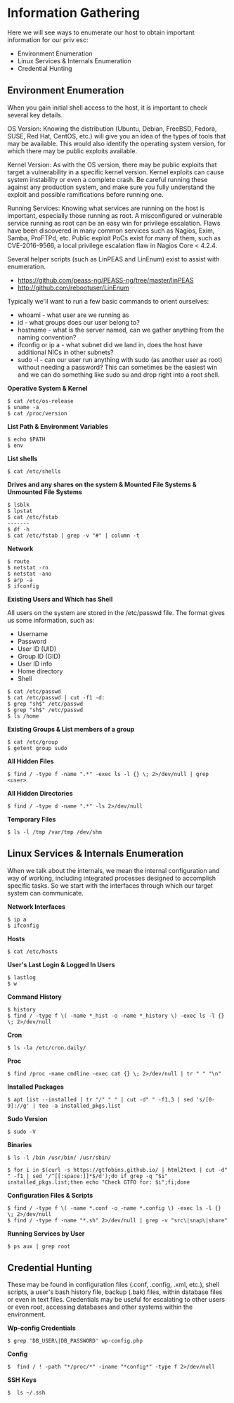 # Information Gathering

Here we will see ways to enumerate our host to obtain important information for our priv esc:
- Environment Enumeration
- Linux Services & Internals Enumeration
- Credential Hunting

## Environment Enumeration

When you gain initial shell access to the host, it is important to check several key details.

OS Version: Knowing the distribution (Ubuntu, Debian, FreeBSD, Fedora, SUSE, Red Hat, CentOS, etc.) will give you an idea of the types of tools that may be available. This would also identify the operating system version, for which there may be public exploits available.

Kernel Version: As with the OS version, there may be public exploits that target a vulnerability in a specific kernel version. Kernel exploits can cause system instability or even a complete crash. Be careful running these against any production system, and make sure you fully understand the exploit and possible ramifications before running one.

Running Services: Knowing what services are running on the host is important, especially those running as root. A misconfigured or vulnerable service running as root can be an easy win for privilege escalation. Flaws have been discovered in many common services such as Nagios, Exim, Samba, ProFTPd, etc. Public exploit PoCs exist for many of them, such as CVE-2016-9566, a local privilege escalation flaw in Nagios Core < 4.2.4.

Several helper scripts (such as LinPEAS and LinEnum) exist to assist with enumeration.
- https://github.com/peass-ng/PEASS-ng/tree/master/linPEAS
- http://github.com/rebootuser/LinEnum

Typically we'll want to run a few basic commands to orient ourselves:
- whoami - what user are we running as
- id - what groups does our user belong to?
- hostname - what is the server named, can we gather anything from the naming convention?
- ifconfig or ip a - what subnet did we land in, does the host have additional NICs in other subnets?
- sudo -l - can our user run anything with sudo (as another user as root) without needing a password? This can sometimes be the easiest win and we can do something like sudo su and drop right into a root shell.

**Operative System & Kernel**
````
$ cat /etc/os-release
$ uname -a
$ cat /proc/version
````
**List Path & Environment Variables**
````
$ echo $PATH
$ env
````
**List shells**
````
$ cat /etc/shells
````
**Drives and any shares on the system & Mounted File Systems & Unmounted File Systems**
````
$ lsblk
$ lpstat
$ cat /etc/fstab
-------
$ df -h
$ cat /etc/fstab | grep -v "#" | column -t
````
**Network**
````
$ route
$ netstat -rn
$ netstat -ano
$ arp -a
$ ifconfig
````
**Existing Users and Which has Shell**

All users on the system are stored in the /etc/passwd file. The format gives us some information, such as:
- Username
- Password
- User ID (UID)
- Group ID (GID)
- User ID info
- Home directory
- Shell

````
$ cat /etc/passwd
$ cat /etc/passwd | cut -f1 -d:
$ grep "sh$" /etc/passwd
$ grep "sh$" /etc/passwd
$ ls /home
````
**Existing Groups & List members of a group**
````
$ cat /etc/group
$ getent group sudo
````
**All Hidden Files**
````
$ find / -type f -name ".*" -exec ls -l {} \; 2>/dev/null | grep <user>
````
**All Hidden Directories**
````
$ find / -type d -name ".*" -ls 2>/dev/null
````
**Temporary Files**
````
$ ls -l /tmp /var/tmp /dev/shm
````

## Linux Services & Internals Enumeration

When we talk about the internals, we mean the internal configuration and way of working, including integrated processes designed to accomplish specific tasks. So we start with the interfaces through which our target system can communicate.

**Network Interfaces**
````
$ ip a
$ ifconfig
````
**Hosts**
````
$ cat /etc/hosts
````
**User's Last Login & Logged In Users**
````
$ lastlog
$ w
````
**Command History**
````
$ history
$ find / -type f \( -name *_hist -o -name *_history \) -exec ls -l {} \; 2>/dev/null
````
**Cron**
````
$ ls -la /etc/cron.daily/
````
**Proc**
````
$ find /proc -name cmdline -exec cat {} \; 2>/dev/null | tr " " "\n"
````
**Installed Packages**
````
$ apt list --installed | tr "/" " " | cut -d" " -f1,3 | sed 's/[0-9]://g' | tee -a installed_pkgs.list
````
**Sudo Version**
````
$ sudo -V
````
**Binaries**
````
$ ls -l /bin /usr/bin/ /usr/sbin/
````
````
$ for i in $(curl -s https://gtfobins.github.io/ | html2text | cut -d" " -f1 | sed '/^[[:space:]]*$/d');do if grep -q "$i" installed_pkgs.list;then echo "Check GTFO for: $i";fi;done
````
**Configuration Files & Scripts**
````
$ find / -type f \( -name *.conf -o -name *.config \) -exec ls -l {} \; 2>/dev/null
$ find / -type f -name "*.sh" 2>/dev/null | grep -v "src\|snap\|share"
````
**Running Services by User**
````
$ ps aux | grep root
````

## Credential Hunting

These may be found in configuration files (.conf, .config, .xml, etc.), shell scripts, a user's bash history file, backup (.bak) files, within database files or even in text files. Credentials may be useful for escalating to other users or even root, accessing databases and other systems within the environment.

**Wp-config Credentials**
````
$ grep 'DB_USER\|DB_PASSWORD' wp-config.php
````
**Config**
````
$  find / ! -path "*/proc/*" -iname "*config*" -type f 2>/dev/null
````
**SSH Keys**
````
$  ls ~/.ssh
````

